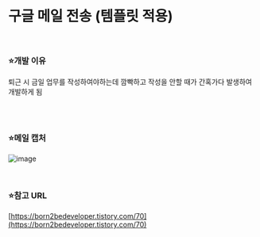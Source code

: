 # 구글 메일 전송 (템플릿 적용)

<br>


### ⭐개발 이유

퇴근 시 금일 업무를 작성하여야하는데 깜빡하고 작성을 안할 때가 간혹가다 발생하여 개발하게 됨

<br>
<br>

### ⭐메일 캡처

![image](https://github.com/MinHyun-code/MailService_template/assets/72852292/db932cb0-39b8-4721-a129-bfaaa3b0dcd6)

<br>

### ⭐참고 URL

[https://born2bedeveloper.tistory.com/70](https://born2bedeveloper.tistory.com/70)
